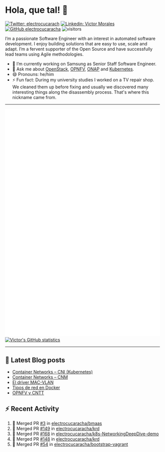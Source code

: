 # Hola, que tal! 👋

[![Twitter: electrocucarach](https://img.shields.io/twitter/follow/electrocucarach?style=social)](https://twitter.com/electrocucarach)
[![Linkedin: Victor Morales](https://img.shields.io/badge/-VictorMorales-blue?style=flat-square&logo=Linkedin&logoColor=white&link=https://www.linkedin.com/in/electrocucaracha/)](https://www.linkedin.com/in/electrocucaracha/)
[![GitHub electrocucaracha](https://img.shields.io/github/followers/electrocucaracha?label=follow&style=social)](https://github.com/electrocucaracha)
![visitors](https://visitor-badge.glitch.me/badge?page_id=electrocucaracha.electrocucaracha)

I’m a passionate Software Engineer with an interest in automated
software development. I enjoy building solutions that are easy to use,
scale and adapt. I’m a fervent supporter of the Open Source and have
successfully lead teams using Agile methodologies.

- 🔭 I’m currently working on Samsung as Senior Staff Software
Engineer.
- 💬 Ask me about [OpenStack](https://www.openstack.org/),
[OPNFV](https://www.opnfv.org/), [ONAP](https://www.onap.org/) and
[Kubernetes](https://kubernetes.io/).
- 😄 Pronouns: he/him
- ⚡ Fun fact: During my university studies I worked on a TV repair
shop. We cleaned them up before fixing and usually we discovered many
interesting things along the disassembly process. That's where this
nickname came from.

---

![Metrics](https://github.com/electrocucaracha/electrocucaracha/blob/master/github-metrics.svg)
[![Victor's GitHub statistics](https://github-readme-stats.vercel.app/api?username=electrocucaracha)](https://github.com/anuraghazra/github-readme-stats#github-stats-card)

---

## 📘 Latest Blog posts

<!-- BLOG-POST-LIST:START -->
- [Container Networks – CNI &lpar;Kubernetes&rpar;](https://electrocucaracha.com/2021/07/05/container-networks-cni/)
- [Container Networks – CNM](https://electrocucaracha.com/2020/08/28/container-network-model/)
- [El driver MAC-VLAN](https://electrocucaracha.com/2020/07/01/el-driver-mac-vlan/)
- [Tipos de red en Docker](https://electrocucaracha.com/2020/06/13/tipos-de-red-en-docker/)
- [OPNFV y CNTT](https://electrocucaracha.com/2020/05/29/opnfv-y-cntt/)
<!-- BLOG-POST-LIST:END -->

## :zap: Recent Activity

<!--START_SECTION:activity-->
1. 🎉 Merged PR [#3](https://github.com/electrocucaracha/bmaas/pull/3) in [electrocucaracha/bmaas](https://github.com/electrocucaracha/bmaas)
2. 🎉 Merged PR [#149](https://github.com/electrocucaracha/krd/pull/149) in [electrocucaracha/krd](https://github.com/electrocucaracha/krd)
3. 🎉 Merged PR [#168](https://github.com/electrocucaracha/k8s-NetworkingDeepDive-demo/pull/168) in [electrocucaracha/k8s-NetworkingDeepDive-demo](https://github.com/electrocucaracha/k8s-NetworkingDeepDive-demo)
4. 🎉 Merged PR [#148](https://github.com/electrocucaracha/krd/pull/148) in [electrocucaracha/krd](https://github.com/electrocucaracha/krd)
5. 🎉 Merged PR [#54](https://github.com/electrocucaracha/bootstrap-vagrant/pull/54) in [electrocucaracha/bootstrap-vagrant](https://github.com/electrocucaracha/bootstrap-vagrant)
<!--END_SECTION:activity-->
